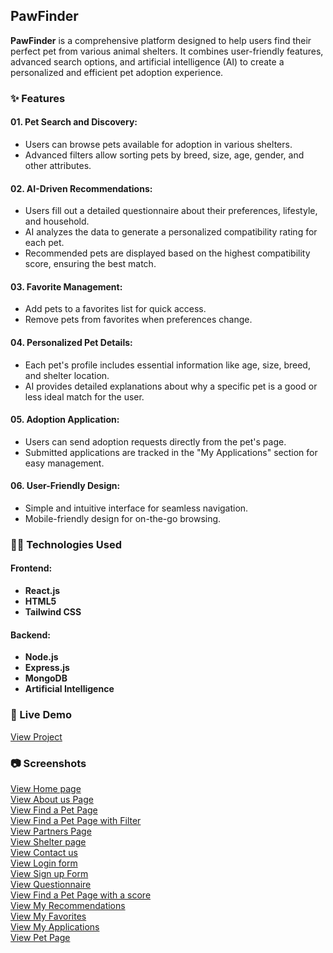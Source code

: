 ## PawFinder

**PawFinder** is a comprehensive platform designed to help users find their perfect pet from various animal shelters. It combines user-friendly features, advanced search options, and artificial intelligence (AI) to create a personalized and efficient pet adoption experience.
### ✨ Features

#### 01. Pet Search and Discovery: 
- Users can browse pets available for adoption in various shelters.
- Advanced filters allow sorting pets by breed, size, age, gender, and other attributes.
#### 02. AI-Driven Recommendations: 
- Users fill out a detailed questionnaire about their preferences, lifestyle, and household.
- AI analyzes the data to generate a personalized compatibility rating for each pet.
- Recommended pets are displayed based on the highest compatibility score, ensuring the best match.
#### 03. Favorite Management: 
- Add pets to a favorites list for quick access.
- Remove pets from favorites when preferences change.
#### 04. Personalized Pet Details: 
- Each pet's profile includes essential information like age, size, breed, and shelter location.
- AI provides detailed explanations about why a specific pet is a good or less ideal match for the user.
#### 05. Adoption Application: 
- Users can send adoption requests directly from the pet's page.
- Submitted applications are tracked in the "My Applications" section for easy management.
#### 06. User-Friendly Design: 
- Simple and intuitive interface for seamless navigation.
- Mobile-friendly design for on-the-go browsing.

### 🧑‍💻 Technologies Used

#### Frontend: 
- **React.js**
- **HTML5**
- **Tailwind CSS**

#### Backend: 
- **Node.js**
- **Express.js**
- **MongoDB**
- **Artificial Intelligence**

### 🚀 Live Demo

<a href="https://pffork.netlify.app/" target="_blank" rel="noopener noreferrer">View Project</a>   

### 📷 Screenshots

<a href="https://github.com/inna-shchokina/PawFinder/blob/main/Screens_pawfinder/PawFinder-1.jpg?raw=true" rel="noopener noreferrer">View Home page</a> 
<br>
<a href="https://github.com/inna-shchokina/PawFinder/blob/main/Screens_pawfinder/PawFinder-2.jpg?raw=true" target="_blank" rel="noopener noreferrer">View About us Page</a>
<br>
<a href="https://github.com/inna-shchokina/PawFinder/blob/main/Screens_pawfinder/PawFinder-3.jpg?raw=true" target="_blank" rel="noopener noreferrer">View Find a Pet Page </a>
<br>
<a href="https://github.com/inna-shchokina/PawFinder/blob/main/Screens_pawfinder/PawFinder-4.jpg?raw=true" target="_blank" rel="noopener noreferrer">View Find a Pet Page with Filter </a>
<br>
<a href="https://github.com/inna-shchokina/PawFinder/blob/main/Screens_pawfinder/PawFinder-5.jpg?raw=true" target="_blank" rel="noopener noreferrer">View Partners Page</a>
<br>
<a href="https://github.com/inna-shchokina/PawFinder/blob/main/Screens_pawfinder/PawFinder-6.jpg?raw=true" target="_blank" rel="noopener noreferrer">View Shelter page</a>
<br>
<a href="https://github.com/inna-shchokina/PawFinder/blob/main/Screens_pawfinder/PawFinder-7.jpg?raw=true" target="_blank" rel="noopener noreferrer">View Contact us</a>
<br>
<a href="https://github.com/inna-shchokina/PawFinder/blob/main/Screens_pawfinder/PawFinder-8.1.jpg?raw=true" target="_blank" rel="noopener noreferrer">View Login form</a>
<br>
<a href="https://github.com/inna-shchokina/PawFinder/blob/main/Screens_pawfinder/PawFinder-9.jpg?raw=true" target="_blank" rel="noopener noreferrer">View Sign up Form</a>
<br>
<a href="https://github.com/inna-shchokina/PawFinder/blob/main/Screens_pawfinder/PawFinder-10.jpg?raw=true" target="_blank" rel="noopener noreferrer">View Questionnaire</a>
<br>
<a href="https://github.com/inna-shchokina/PawFinder/blob/main/Screens_pawfinder/PawFinder-11.jpg?raw=true" target="_blank" rel="noopener noreferrer">View Find a Pet Page with a score</a>
<br>
<a href="https://github.com/inna-shchokina/PawFinder/blob/main/Screens_pawfinder/PawFinder-12.jpg?raw=true" target="_blank" rel="noopener noreferrer">View My Recommendations</a>
<br>
<a href="https://github.com/inna-shchokina/PawFinder/blob/main/Screens_pawfinder/PawFinder-13.jpg?raw=true" target="_blank" rel="noopener noreferrer">View My Favorites</a>
<br>
<a href="https://github.com/inna-shchokina/PawFinder/blob/main/Screens_pawfinder/PawFinder-14.jpg?raw=true" target="_blank" rel="noopener noreferrer">View My Applications</a>
<br>
<a href="https://github.com/inna-shchokina/PawFinder/blob/main/Screens_pawfinder/PawFinder-15.jpg?raw=true" target="_blank" rel="noopener noreferrer">View Pet Page</a>
